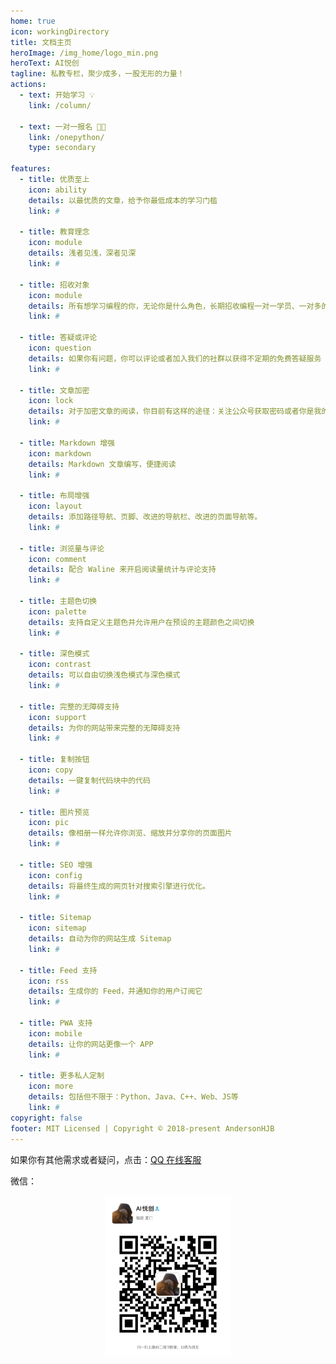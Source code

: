 ```yaml
---
home: true
icon: workingDirectory
title: 文档主页
heroImage: /img_home/logo_min.png
heroText: AI悦创
tagline: 私教专栏，聚少成多，一股无形的力量！
actions:
  - text: 开始学习 💡
    link: /column/

  - text: 一对一报名 👩‍🎓
    link: /onepython/
    type: secondary

features:
  - title: 优质至上
    icon: ability
    details: 以最优质的文章，给予你最低成本的学习门槛
    link: #

  - title: 教育理念
    icon: module
    details: 浅者见浅，深者见深
    link: #

  - title: 招收对象
    icon: module
    details: 所有想学习编程的你，无论你是什么角色，长期招收编程一对一学员、一对多的小班优质学员【一对多需要等待】
    link: #

  - title: 答疑或评论
    icon: question
    details: 如果你有问题，你可以评论或者加入我们的社群以获得不定期的免费答疑服务【推荐知识星球】
    link: #

  - title: 文章加密
    icon: lock
    details: 对于加密文章的阅读，你目前有这样的途径：关注公众号获取密码或者你是我的学员
    link: #

  - title: Markdown 增强
    icon: markdown
    details: Markdown 文章编写，便捷阅读
    link: #

  - title: 布局增强
    icon: layout
    details: 添加路径导航、页脚、改进的导航栏、改进的页面导航等。
    link: #

  - title: 浏览量与评论
    icon: comment
    details: 配合 Waline 来开启阅读量统计与评论支持
    link: #

  - title: 主题色切换
    icon: palette
    details: 支持自定义主题色并允许用户在预设的主题颜色之间切换
    link: #

  - title: 深色模式
    icon: contrast
    details: 可以自由切换浅色模式与深色模式
    link: #

  - title: 完整的无障碍支持
    icon: support
    details: 为你的网站带来完整的无障碍支持
    link: #

  - title: 复制按钮
    icon: copy
    details: 一键复制代码块中的代码
    link: #

  - title: 图片预览
    icon: pic
    details: 像相册一样允许你浏览、缩放并分享你的页面图片
    link: #

  - title: SEO 增强
    icon: config
    details: 将最终生成的网页针对搜索引擎进行优化。
    link: #

  - title: Sitemap
    icon: sitemap
    details: 自动为你的网站生成 Sitemap
    link: #

  - title: Feed 支持
    icon: rss
    details: 生成你的 Feed，并通知你的用户订阅它
    link: #

  - title: PWA 支持
    icon: mobile
    details: 让你的网站更像一个 APP
    link: #

  - title: 更多私人定制
    icon: more
    details: 包括但不限于：Python、Java、C++、Web、JS等
    link: #	
copyright: false
footer: MIT Licensed | Copyright © 2018-present AndersonHJB
---
```


如果你有其他需求或者疑问，点击：[QQ 在线客服](http://wpa.qq.com/msgrd?v=3&uin=1432803776&site=qq&menu=yes)

微信：

<div align=center><img src="/ewm/Jiabcdefh.jpg" alt="微信号：Jiabcdefh" style="zoom:25%;" /></div>
